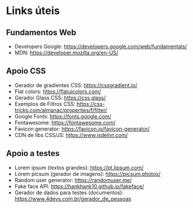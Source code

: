 # Links úteis

## Fundamentos Web
* Developers Google: https://developers.google.com/web/fundamentals/
* MDN: https://developer.mozilla.org/en-US/

## Apoio CSS

* Gerador de gradientes CSS: https://cssgradient.io/
* Flat colors: https://flatuicolors.com/
* Gerador Glass CSS: https://css.glass/
* Exemplos de Filtros CSS: https://css-tricks.com/almanac/properties/f/filter/
* Google Fonts: https://fonts.google.com/
* Fontawesome: https://fontawesome.com/
* Favicon generator: https://favicon.io/favicon-generator/
* CDN de libs CSS/JS: https://www.jsdelivr.com/

## Apoio a testes

* Lorem ipsum (textos grandes): https://pt.lipsum.com/
* Lorem picsum (gerador de imagens): https://picsum.photos/
* Random user generator: https://randomuser.me/
* Fake face API: https://hankhank10.github.io/fakeface/
* Gerador de dados para testes (documentos): https://www.4devs.com.br/gerador_de_pessoas
